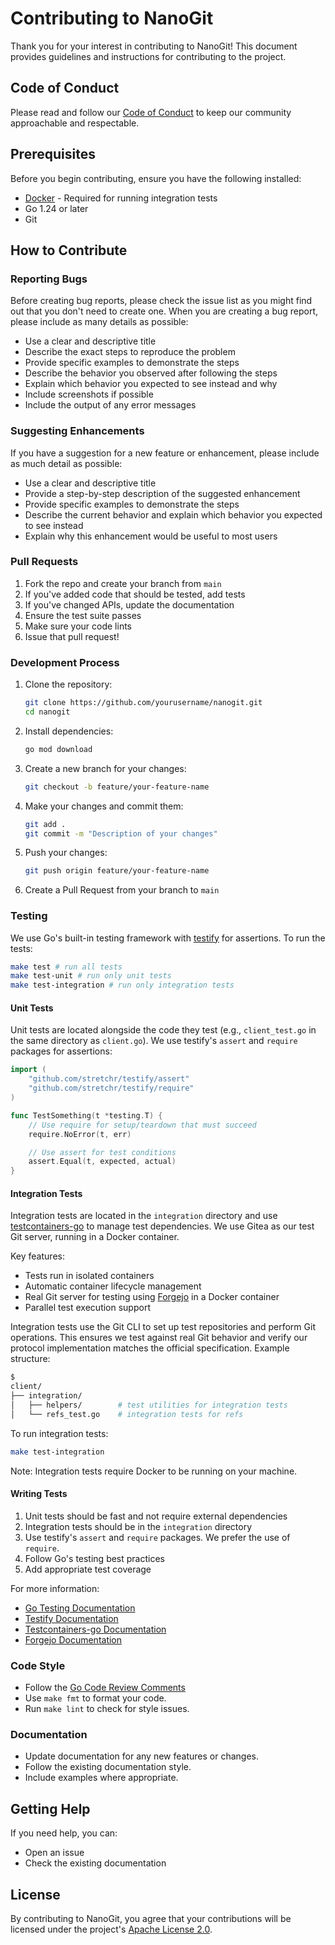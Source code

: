 # Contributing to NanoGit

Thank you for your interest in contributing to NanoGit! This document provides guidelines and instructions for contributing to the project.

## Code of Conduct

Please read and follow our [Code of Conduct](CODE_OF_CONDUCT.md) to keep our community approachable and respectable.

## Prerequisites

Before you begin contributing, ensure you have the following installed:

- [Docker](https://docs.docker.com/get-docker/) - Required for running integration tests
- Go 1.24 or later
- Git

## How to Contribute

### Reporting Bugs

Before creating bug reports, please check the issue list as you might find out that you don't need to create one. When you are creating a bug report, please include as many details as possible:

- Use a clear and descriptive title
- Describe the exact steps to reproduce the problem
- Provide specific examples to demonstrate the steps
- Describe the behavior you observed after following the steps
- Explain which behavior you expected to see instead and why
- Include screenshots if possible
- Include the output of any error messages

### Suggesting Enhancements

If you have a suggestion for a new feature or enhancement, please include as much detail as possible:

- Use a clear and descriptive title
- Provide a step-by-step description of the suggested enhancement
- Provide specific examples to demonstrate the steps
- Describe the current behavior and explain which behavior you expected to see instead
- Explain why this enhancement would be useful to most users

### Pull Requests

1. Fork the repo and create your branch from `main`
2. If you've added code that should be tested, add tests
3. If you've changed APIs, update the documentation
4. Ensure the test suite passes
5. Make sure your code lints
6. Issue that pull request!

### Development Process

1. Clone the repository:

   ```bash
   git clone https://github.com/yourusername/nanogit.git
   cd nanogit
   ```

2. Install dependencies:

   ```bash
   go mod download
   ```

3. Create a new branch for your changes:

   ```bash
   git checkout -b feature/your-feature-name
   ```

4. Make your changes and commit them:

   ```bash
   git add .
   git commit -m "Description of your changes"
   ```

5. Push your changes:

   ```bash
   git push origin feature/your-feature-name
   ```

6. Create a Pull Request from your branch to `main`

### Testing

We use Go's built-in testing framework with [testify](https://github.com/stretchr/testify) for assertions. To run the tests:

```bash
make test # run all tests
make test-unit # run only unit tests
make test-integration # run only integration tests
```

#### Unit Tests

Unit tests are located alongside the code they test (e.g., `client_test.go` in the same directory as `client.go`). We use testify's `assert` and `require` packages for assertions:

```go
import (
    "github.com/stretchr/testify/assert"
    "github.com/stretchr/testify/require"
)

func TestSomething(t *testing.T) {
    // Use require for setup/teardown that must succeed
    require.NoError(t, err)

    // Use assert for test conditions
    assert.Equal(t, expected, actual)
}
```

#### Integration Tests

Integration tests are located in the `integration` directory and use [testcontainers-go](https://golang.testcontainers.org/) to manage test dependencies. We use Gitea as our test Git server, running in a Docker container.

Key features:

- Tests run in isolated containers
- Automatic container lifecycle management
- Real Git server for testing using [Forgejo](https://forgejo.org/) in a Docker container
- Parallel test execution support

Integration tests use the Git CLI to set up test repositories and perform Git operations. This ensures we test against real Git behavior and verify our protocol implementation matches the official specification.
Example structure:

```bash
$
client/
├── integration/
│   ├── helpers/        # test utilities for integration tests
│   └── refs_test.go    # integration tests for refs
```

To run integration tests:

```bash
make test-integration
```

Note: Integration tests require Docker to be running on your machine.

#### Writing Tests

1. Unit tests should be fast and not require external dependencies
2. Integration tests should be in the `integration` directory
3. Use testify's `assert` and `require` packages. We prefer the use of `require`.
4. Follow Go's testing best practices
5. Add appropriate test coverage

For more information:

- [Go Testing Documentation](https://pkg.go.dev/testing)
- [Testify Documentation](https://pkg.go.dev/github.com/stretchr/testify)
- [Testcontainers-go Documentation](https://golang.testcontainers.org/)
- [Forgejo Documentation](https://forgejo.org/docs/latest/)

### Code Style

- Follow the [Go Code Review Comments](https://github.com/golang/go/wiki/CodeReviewComments)
- Use `make fmt` to format your code.
- Run `make lint` to check for style issues.

### Documentation

- Update documentation for any new features or changes.
- Follow the existing documentation style.
- Include examples where appropriate.

## Getting Help

If you need help, you can:

- Open an issue
- Check the existing documentation

## License

By contributing to NanoGit, you agree that your contributions will be licensed under the project's [Apache License 2.0](LICENSE.md).
